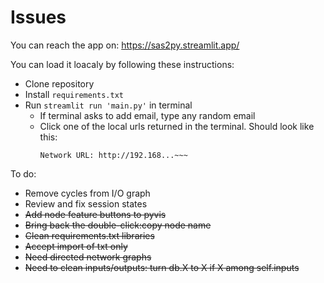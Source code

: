 # Issues 
You can reach the app on: https://sas2py.streamlit.app/

You can load it loacaly by following these instructions:
- Clone repository
- Install `requirements.txt`
- Run `streamlit run 'main.py'` in terminal
  - If terminal asks to add email, type any random email
  - Click one of the local urls returned in the terminal. Should look like this:
    ~~~Local URL: http://localhost.... 
    Network URL: http://192.168...~~~

To do:
- Remove cycles from I/O graph
- Review and fix session states
- ~~Add node feature buttons to pyvis~~
- ~~Bring back the double-click:copy node name~~
- ~~Clean requirements.txt libraries~~
- ~~Accept import of txt only~~
- ~~Need directed network graphs~~
- ~~Need to clean inputs/outputs: turn db.X to X if X among self.inputs~~